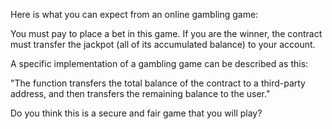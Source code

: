 Here is what you can expect from an online gambling game:

You must pay to place a bet in this game. 
If you are the winner, the contract must transfer the jackpot (all of its accumulated balance) to your account.

A specific implementation of a gambling game can be described as this:

"The function transfers the total balance of the contract to a third-party address, 
and then transfers the remaining balance to the user."

Do you think this is a secure and fair game that you will play?